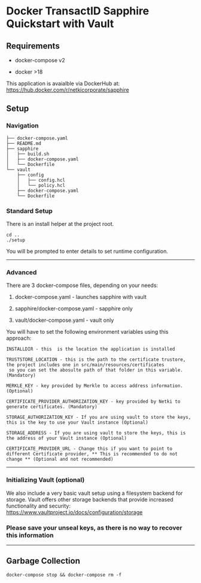 # Docker TransactID Sapphire Quickstart with Vault

## Requirements

- docker-compose v2

- docker >18

This application is avaialble via DockerHub at: https://hub.docker.com/r/netkicorporate/sapphire

## Setup

### Navigation

```
├── docker-compose.yaml
├── README.md
├── sapphire
│   ├── build.sh
│   ├── docker-compose.yaml
│   └── Dockerfile
└── vault
    ├── config
    │   ├── config.hcl
    │   └── policy.hcl
    ├── docker-compose.yaml
    └── Dockerfile
```

### Standard Setup

There is an install helper at the project root.

```#!/bin/bash
cd ..
./setup
```

You will be prompted to enter details to set runtime configuration.

---

### Advanced

There are 3 docker-compose files, depending on your needs:

1. docker-compose.yaml - launches sapphire with vault

2. sapphire/docker-compose.yaml - sapphire only

3. vault/docker-compose.yaml - vault only

You will have to set the following environment variables using this approach:

```#!/bin/bash
INSTALLDIR - this  is the location the application is installed

TRUSTSTORE_LOCATION - this is the path to the certificate trustore, the project includes one in src/main/resources/certificates 
 so you can set the abosulte path of that folder in this variable. (Mandatory)

MERKLE_KEY - key provided by Merkle to access address information. (Optional)

CERTIFICATE_PROVIDER_AUTHORIZATION_KEY - key provided by Netki to generate certificates. (Mandatory)

STORAGE_AUTHORIZATION_KEY - If you are using vault to store the keys, this is the key to use your Vault instance (Optional)

STORAGE_ADDRESS - If you are using vault to store the keys, this is the address of your Vault instance (Optional)

CERTIFICATE_PROVIDER_URL - Change this if you want to point to different Certificate provider, ** This is recommended to do not change ** (Optional and not recommended)
```

---

### Initializing Vault (optional)

We also include a very basic vault setup using a filesystem backend for storage.
Vault offers other storage backends that provide increased functionality and security: https://www.vaultproject.io/docs/configuration/storage

### Please save your unseal keys, as there is no way to recover this information

---
## Garbage Collection

`
docker-compose stop && docker-compose rm -f
`